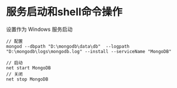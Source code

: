 # 服务启动和shell命令操作

设置作为 Windows 服务启动

```
// 配置
mongod --dbpath "D:\mongodb\data\db"  --logpath "D:\mongodb\logs\mongodb.log" --install --serviceName "MongoDB"

// 启动
net start MongoDB
// 关闭
net stop MongoDB

```
















